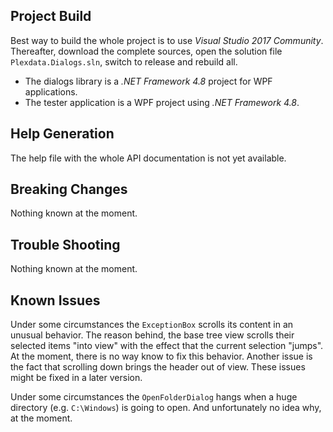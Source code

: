## Project Build

Best way to build the whole project is to use _Visual Studio 2017 Community_. Thereafter, download the 
complete sources, open the solution file `Plexdata.Dialogs.sln`, switch to release and rebuild all.

- The dialogs library is a _.NET Framework 4.8_ project for WPF applications.
- The tester application is a WPF project using _.NET Framework 4.8_.

## Help Generation

The help file with the whole API documentation is not yet available.

## Breaking Changes

Nothing known at the moment.

## Trouble Shooting

Nothing known at the moment.

## Known Issues

Under some circumstances the `ExceptionBox` scrolls its content in an unusual behavior. The reason 
behind, the base tree view scrolls their selected items "into view" with the effect that the current 
selection "jumps". At the moment, there is no way know to fix this behavior. Another issue is the fact 
that scrolling down brings the header out of view. These issues might be fixed in a later version.

Under some circumstances the `OpenFolderDialog` hangs when a huge directory (e.g. `C:\Windows`) is going 
to open. And unfortunately no idea why, at the moment.
